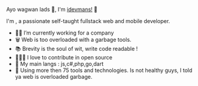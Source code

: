 Ayo wagwan lads 🤣, I'm [idevmans!](https://github.com/idevmans) 👋

I'm , a passionate self-taught fullstack web and mobile developer.

- 👨‍💻 I’m currently working for a company 
- 🗑️ Web is too overloaded with a garbage tools.
- 📚 Brevity is the soul of wit, write code readable !
- 🧑🏻‍🔬 I love to contribute in open source
- 📙 My main langs : js,c#,php,go,dart
- 🧰 Using more then 75 tools and technologies. Is not healthy guys, I told ya web is overloaded garbage.
